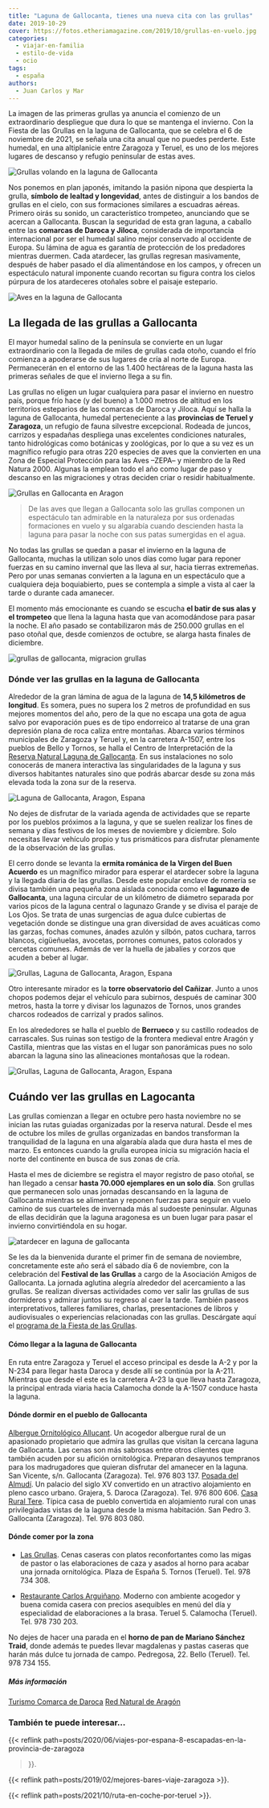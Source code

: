 ```yaml
---
title: "Laguna de Gallocanta, tienes una nueva cita con las grullas"
date: 2019-10-29
cover: https://fotos.etheriamagazine.com/2019/10/grullas-en-vuelo.jpg
categories: 
  - viajar-en-familia
  - estilo-de-vida
  - ocio
tags: 
  - españa
authors: 
  - Juan Carlos y Mar
---
```


La imagen de las primeras grullas ya anuncia el comienzo de un extraordinario despliegue que dura lo que se mantenga el invierno. Con la Fiesta de las Grullas en la laguna de Gallocanta, que se celebra el 6 de noviembre de 2021, se señala una cita anual que no puedes perderte. Este humedal, en una altiplanicie entre Zaragoza y Teruel, es uno de los mejores lugares de descanso y refugio peninsular de estas aves.

![Grullas volando en la laguna de Gallocanta](https://fotos.etheriamagazine.com/2019/10/que-ver-laguna-gallocanta.jpg "Laguna de Gallocanta (Zaragoza).")

Nos ponemos en plan japonés, imitando la pasión nipona que despierta la grulla, 
**símbolo de lealtad y longevidad**, antes de distinguir a los bandos de grullas en el 
cielo, con sus formaciones similares a escuadras aéreas. Primero oirás su sonido, un 
característico trompeteo, anunciando que se acercan a Gallocanta. Buscan la seguridad de 
esta gran laguna, a caballo entre las **comarcas de Daroca y Jiloca**, considerada de 
importancia internacional por ser el humedal salino mejor conservado al occidente de 
Europa. Su lámina de agua es garantía de protección de los predadores mientras duermen. 
Cada atardecer, las grullas regresan masivamente, después de haber pasado el día 
alimentándose en los campos, y ofrecen un espectáculo natural imponente cuando recortan 
su figura contra los cielos púrpura de los atardeceres otoñales sobre el paisaje 
estepario. 

![Aves en la laguna de Gallocanta](https://fotos.etheriamagazine.com/2019/10/viaje-zaragoza-laguna-gallocanta-grupo-rosa.jpg "Amanecer en la laguna de Gallocanta.")

## La llegada de las grullas a Gallocanta

El mayor humedal salino de la península se convierte en un lugar extraordinario con la 
llegada de miles de grullas cada otoño, cuando el frío comienza a apoderarse de sus 
lugares de cría al norte de Europa. Permanecerán en el entorno de las 1.400 hectáreas de 
la laguna hasta las primeras señales de que el invierno llega a su fin. 

Las grullas no eligen un lugar cualquiera para pasar el invierno en nuestro país, porque 
frío hace (y del bueno) a 1.000 metros de altitud en los territorios esteparios de las 
comarcas de Daroca y Jiloca. Aquí se halla la laguna de Gallocanta, humedal 
perteneciente a las **provincias de Teruel y Zaragoza**, un refugio de fauna silvestre 
excepcional. Rodeada de juncos, carrizos y espadañas despliega unas excelentes 
condiciones naturales, tanto hidrológicas como botánicas y zoológicas, por lo que a su 
vez es un magnífico refugio para otras 220 especies de aves que la convierten en una 
Zona de Especial Protección para las Aves –ZEPA– y miembro de la Red Natura 2000. 
Algunas la emplean todo el año como lugar de paso y descanso en las migraciones y otras 
deciden criar o residir habitualmente. 

![Grullas en Gallocanta en Aragon](https://fotos.etheriamagazine.com/2019/10/viaje-zaragoza-gallocanta-grullas.jpg "Grullas en la laguna de Gallocanta.")

> De las aves que llegan a Gallocanta solo las grullas componen un espectáculo tan 
> admirable en la naturaleza por sus ordenadas formaciones en vuelo y su algarabía cuando 
> descienden hasta la laguna para pasar la noche con sus patas sumergidas en el agua. 

No todas las grullas se quedan a pasar el invierno en la laguna de Gallocanta, muchas la 
utilizan solo unos días como lugar para reponer fuerzas en su camino invernal que las 
lleva al sur, hacia tierras extremeñas. Pero por unas semanas convierten a la laguna en 
un espectáculo que a cualquiera deja boquiabierto, pues se contempla a simple a vista al 
caer la tarde o durante cada amanecer. 

El momento más emocionante es cuando se escucha **el batir de sus alas y el trompeteo** 
que llena la laguna hasta que van acomodándose para pasar la noche. El año pasado se 
contabilizaron más de 250.000 grullas en el paso otoñal que, desde comienzos de octubre, 
se alarga hasta finales de diciembre. 

![grullas de gallocanta, migracion grullas](https://fotos.etheriamagazine.com/2019/10/grullas-en-vuelo.jpg "Grullas en pleno vuelo.")

### Dónde ver las grullas en la laguna de Gallocanta

Alrededor de la gran lámina de agua de la laguna de **14,5 kilómetros de longitud**. Es 
somera, pues no supera los 2 metros de profundidad en sus mejores momentos del año, pero 
de la que no escapa una gota de agua salvo por evaporación pues es de tipo endorreico al 
tratarse de una gran depresión plana de roca caliza entre montañas. Abarca varios 
términos municipales de Zaragoza y Teruel y, en la carretera A-1507, entre los pueblos 
de Bello y Tornos, se halla el Centro de Interpretación de la [Reserva Natural Laguna de 
Gallocanta](http://www.rednaturaldearagon.com/centros/centro-de-interpretacion-de-la-laguna-de-gallocanta/). 
En sus instalaciones no solo conocerás de manera interactiva las singularidades de la 
laguna y sus diversos habitantes naturales sino que podrás abarcar desde su zona más 
elevada toda la zona sur de la reserva. 

![Laguna de Gallocanta, Aragon, Espana](https://fotos.etheriamagazine.com/2019/10/viaje-zaragoza-laguna-gallocanta-dos.jpg "Otros habitantes de la laguna de Gallocanta.")

No dejes de disfrutar de la variada agenda de actividades que se reparte por los pueblos 
próximos a la laguna, y que se suelen realizar los fines de semana y días festivos de 
los meses de noviembre y diciembre. Solo necesitas llevar vehículo propio y tus 
prismáticos para disfrutar plenamente de la observación de las grullas. 

El cerro donde se levanta la **ermita románica de la Virgen del Buen Acuerdo** es un 
magnífico mirador para esperar el atardecer sobre la laguna y la llegada diaria de las 
grullas. Desde este popular enclave de romería se divisa también una pequeña zona 
aislada conocida como el **lagunazo de Gallocanta**, una laguna circular de un kilómetro 
de diámetro separada por varios picos de la laguna central o lagunazo Grande y se divisa 
el paraje de Los Ojos. Se trata de unas surgencias de agua dulce cubiertas de vegetación 
donde se distingue una gran diversidad de aves acuáticas como las garzas, fochas 
comunes, ánades azulón y silbón, patos cuchara, tarros blancos, cigüeñuelas, avocetas, 
porrones comunes, patos colorados y cercetas comunes. Además de ver la huella de 
jabalíes y corzos que acuden a beber al lugar. 

![Grullas, Laguna de Gallocanta, Aragon, Espana](https://fotos.etheriamagazine.com/2019/10/viaje-zaragoza-Gallocanta-Laguna-Nuestra-senora-Buen-Acuerdo.jpg "Ermita de Nuestra Señora del Buen Acuerdo.")

Otro interesante mirador es la **torre observatorio del Cañizar**. Junto a unos chopos 
podemos dejar el vehículo para subirnos, después de caminar 300 metros, hasta la torre y 
divisar los lagunazos de Tornos, unos grandes charcos rodeados de carrizal y prados 
salinos. 

En los alrededores se halla el pueblo de **Berrueco** y su castillo rodeados de 
carrascales. Sus ruinas son testigo de la frontera medieval entre Aragón y Castilla, 
mientras que las vistas en el lugar son panorámicas pues no solo abarcan la laguna sino 
las alineaciones montañosas que la rodean. 

![Grullas, Laguna de Gallocanta, Aragon, Espana](https://fotos.etheriamagazine.com/2019/10/viaje-zaragoza-laguna-gallocanta-verde.jpg "Laguna de Gallocanta.")

## Cuándo ver las grullas en Lagocanta

Las grullas comienzan a llegar en octubre pero hasta noviembre no se inician las rutas 
guiadas organizadas por la reserva natural. Desde el mes de octubre los miles de grullas 
organizadas en bandos transforman la tranquilidad de la laguna en una algarabía alada 
que dura hasta el mes de marzo. Es entonces cuando la grulla europea inicia su migración 
hacia el norte del continente en busca de sus zonas de cría. 

Hasta el mes de diciembre se registra el mayor registro de paso otoñal, se han llegado a 
censar **hasta 70.000 ejemplares en un solo día**. Son grullas que permanecen solo unas 
jornadas descansando en la laguna de Gallocanta mientras se alimentan y reponen fuerzas 
para seguir en vuelo camino de sus cuarteles de invernada más al sudoeste peninsular. 
Algunas de ellas decidirán que la laguna aragonesa es un buen lugar para pasar el 
invierno convirtiéndola en su hogar. 

![atardecer en laguna de gallocanta](https://fotos.etheriamagazine.com/2019/10/viaje-zaragoza-laguna-gallocanta-grullas-atardecer.jpg "Grullas al atardecer.")

Se les da la bienvenida durante el primer fin de semana de noviembre, concretamente este 
año será el sábado día 6 de noviembre, con la celebración del **Festival de las 
Grullas** a cargo de la Asociación Amigos de Gallocanta. La jornada aglutina alegría 
alrededor del acercamiento a las grullas. Se realizan diversas actividades como ver 
salir las grullas de sus dormideros y admirar juntos su regreso al caer la tarde. 
También paseos interpretativos, talleres familiares, charlas, presentaciones de libros y 
audiovisuales o experiencias relacionadas con las grullas. Descárgate aquí el [programa 
de la Fiesta de las 
Grullas](https://amigosdegallocanta.files.wordpress.com/2021/10/202111_programa-24-fiesta-grullas2.jpg). 

#### Cómo llegar a la laguna de Gallocanta

En ruta entre Zaragoza y Teruel el acceso principal es desde la A-2 y por la N-234 para 
llegar hasta Daroca y desde allí se continúa por la A-211. Mientras que desde el este es 
la carretera A-23 la que lleva hasta Zaragoza, la principal entrada viaria hacia 
Calamocha donde la A-1507 conduce hasta la laguna. 

#### Dónde dormir en el pueblo de Gallocanta

[Albergue Ornitológico Allucant](https://www.allucant.com/). Un acogedor albergue rural 
de un apasionado propietario que admira las grullas que visitan la cercana laguna de 
Gallocanta. Las cenas son más sabrosas entre otros clientes que también acuden por su 
afición ornitológica. Preparan desayunos tempranos para los madrugadores que quieran 
disfrutar del amanecer en la laguna. San Vicente, s/n. Gallocanta (Zaragoza). Tel. 976 
803 137. [Posada del Almudí](http://posadadelalmudi.es/). Un palacio del siglo XV 
convertido en un atractivo alojamiento en pleno casco urbano. Grajera, 5. Daroca 
(Zaragoza). Tel. 976 800 606. [Casa Rural 
Tere](http://www.adri.es/nueva/servicios/campo-de-daroca/gallocanta/vivienda-turismo-rural/1247-casa-tere). 
Típica casa de pueblo convertida en alojamiento rural con unas privilegiadas vistas de 
la laguna desde la misma habitación. San Pedro 3. Gallocanta (Zaragoza). Tel. 976 803 
080. 

#### Dónde comer por la zona

- [Las Grullas](http://hostallasgrullas.com/). Cenas caseras con platos reconfortantes 
como las migas de pastor o las elaboraciones de caza y asados al horno para acabar una 
jornada ornitológica. Plaza de España 5. Tornos (Teruel). Tel. 978 734 308. 

- [Restaurante Carlos Arguiñano](https://www.facebook.com/RestauranteCarlosArguinano). 
Moderno con ambiente acogedor y buena comida casera con precios asequibles en menú del 
día y especialidad de elaboraciones a la brasa. Teruel 5. Calamocha (Teruel). Tel. 978 
730 203. 

No dejes de hacer una parada en el **horno de pan de Mariano Sánchez Traid**, donde 
además te puedes llevar magdalenas y pastas caseras que harán más dulce tu jornada de 
campo. Pedregosa, 22. Bello (Teruel). Tel. 978 734 155. 

##### Más información

[Turismo Comarca de 
Daroca](http://turismo.comarcadedaroca.com/En_La_Laguna_De_Gallocanta.htm) [Red Natural 
de 
Aragón](http://rednaturaldearagon.com/centros/centro-de-interpretacion-de-la-laguna-de-gallocanta/) 

### También te puede interesar...

{{< reflink path=posts/2020/06/viajes-por-espana-8-escapadas-en-la-provincia-de-zaragoza 
>}}. 

{{< reflink path=posts/2019/02/mejores-bares-viaje-zaragoza >}}. 

{{< reflink path=posts/2021/10/ruta-en-coche-por-teruel >}}.
